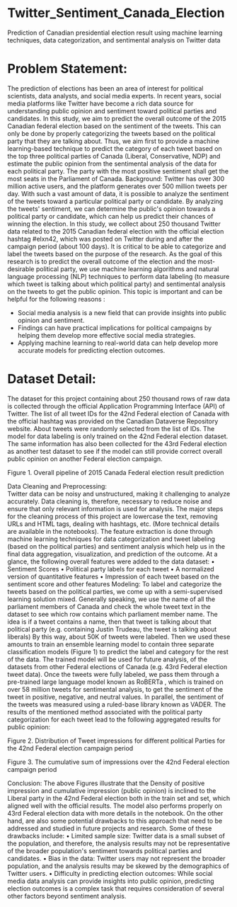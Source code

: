 # Twitter_Sentiment_Canada_Election
Prediction of Canadian presidential election result using machine learning techniques, data categorization, and sentimental analysis on Twitter data


# Problem Statement:
The prediction of elections has been an area of interest for political scientists, data analysts, and social media experts. In recent years, social media platforms like Twitter have become a rich data source for understanding public opinion and sentiment toward political parties and candidates. In this study, we aim to predict the overall outcome of the 2015 Canadian federal election based on the sentiment of the tweets. This can only be done by properly categorizing the tweets based on the political party that they are talking about. Thus, we aim first to provide a machine learning-based technique to predict the category of each tweet based on the top three political parties of Canada (Liberal, Conservative, NDP) and estimate the public opinion from the sentimental analysis of the data for each political party. The party with the most positive sentiment shall get the most seats in the Parliament of Canada.
Background:
Twitter has over 300 million active users, and the platform generates over 500 million tweets per day. With such a vast amount of data, it is possible to analyze the sentiment of the tweets toward a particular political party or candidate. By analyzing the tweets' sentiment, we can determine the public's opinion towards a political party or candidate, which can help us predict their chances of winning the election.
In this study, we collect about 250 thousand Twitter data related to the 2015 Canadian federal election with the official election hashtag #elxn42, which was posted on Twitter during and after the campaign period (about 100 days). It is critical to be able to categorize and label the tweets based on the purpose of the research. As the goal of this research is to predict the overall outcome of the election and the most-desirable political party, we use machine learning algorithms and natural language processing (NLP) techniques to perform data labeling (to measure which tweet is talking about which political party) and sentimental analysis on the tweets to get the public opinion. This topic is important and can be helpful for the following reasons :
* Social media analysis is a new field that can provide insights into public opinion and sentiment.
* Findings can have practical implications for political campaigns by helping them develop more effective social media strategies.
* Applying machine learning to real-world data can help develop more accurate models for predicting election outcomes.

# Dataset Detail:
The dataset for this project containing about 250 thousand rows of raw data is collected through the official Application Programming Interface (API) of Twitter. The list of all tweet IDs for the 42nd Federal election of Canada with the official hashtag was provided on the Canadian Dataverse Repository  website. About tweets were randomly selected from the list of IDs. The model for data labeling is only trained on the 42nd Federal election dataset.
The same information has also been collected for the 43rd Federal election as another test dataset to see if the model can still provide correct overall public opinion on another Federal election campaign.

 
Figure 1. Overall pipeline of 2015 Canada Federal election result prediction

Data Cleaning and Preprocessing:	
Twitter data can be noisy and unstructured, making it challenging to analyze accurately. Data cleaning is, therefore, necessary to reduce noise and ensure that only relevant information is used for analysis. The major steps for the cleaning process of this project are lowercase the text, removing URLs and HTML tags, dealing with hashtags, etc. (More technical details are available in the notebooks).
The feature extraction is done through machine learning techniques for data categorization and tweet labeling (based on the political parties) and sentiment analysis which help us in the final data aggregation, visualization, and prediction of the outcome. At a glance, the following overall features were added to the data dataset:
•	Sentiment Scores
•	Political party labels for each tweet
•	A normalized version of quantitative features
•	Impression of each tweet based on the sentiment score and other features
Modeling:
To label and categorize the tweets based on the political parties, we come up with a semi-supervised  learning solution mixed. Generally speaking, we use the name of all the parliament members of Canada and check the whole tweet text in the dataset to see which row contains which parliament member name. The idea is if a tweet contains a name, then that tweet is talking about that political party (e.g. containing Justin Trudeau, the tweet is talking about liberals) By this way, about 50K of tweets were labeled. Then we used these amounts to train an ensemble learning model to contain three separate classification models (Figure 1) to predict the label and category for the rest of the data. The trained model will be used for future analysis, of the datasets from other Federal elections of Canada (e.g. 43rd Federal election tweet data).
Once the tweets were fully labeled, we pass them through a pre-trained large language model known as RoBERTa , which is trained on over 58 million tweets for sentimental analysis, to get the sentiment of the tweet in positive, negative, and neutral values. In parallel, the sentiment of the tweets was measured using a ruled-base library known as VADER. The results of the mentioned method associated with the political party categorization for each tweet lead to the following aggregated results for public opinion:
 
Figure 2. Distribution of Tweet impressions for different political Parties for the 42nd Federal election campaign period
 
Figure 3. The cumulative sum of impressions over the 42nd Federal election campaign period

Conclusion:
The above Figures illustrate that the Density of positive impression and cumulative impression (public opinion) is inclined to the Liberal party in the 42nd Federal election both in the train set and set, which aligned well with the official results. The model also performs properly on 43rd Federal election data with more details in the notebook.
On the other hand, are also some potential drawbacks to this approach that need to be addressed and studied in future projects and research. Some of these drawbacks include:
•	Limited sample size: Twitter data is a small subset of the population, and therefore, the analysis results may not be representative of the broader population's sentiment towards political parties and candidates.
•	Bias in the data: Twitter users may not represent the broader population, and the analysis results may be skewed by the demographics of Twitter users.
•	Difficulty in predicting election outcomes: While social media data analysis can provide insights into public opinion, predicting election outcomes is a complex task that requires consideration of several other factors beyond sentiment analysis.
